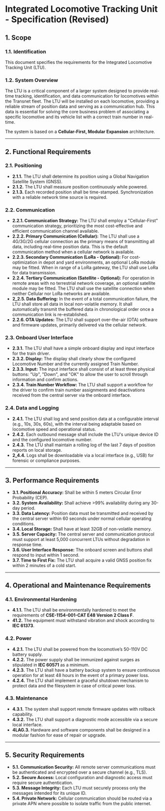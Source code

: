 # Integrated Locomotive Tracking Unit - Specification (Revised)

## 1. Scope

### 1.1. Identification
This document specifies the requirements for the Integrated Locomotive Tracking Unit (LTU).

### 1.2. System Overview
The LTU is a critical component of a larger system designed to provide real-time tracking, identification, and data communication for locomotives within the Transnet fleet. The LTU will be installed on each locomotive, providing a reliable stream of position data and serving as a communication hub. This data is essential for solving the core business problem of associating a specific locomotive and its vehicle list with a correct train number in real-time.

The system is based on a **Cellular-First, Modular Expansion** architecture.

---

## 2. Functional Requirements

### 2.1. Positioning
- **2.1.1.** The LTU shall determine its position using a Global Navigation Satellite System (GNSS).
- **2.1.2.** The LTU shall measure position continuously while powered.
- **2.1.3.** Each recorded position shall be time-stamped. Synchronization with a reliable network time source is required.

### 2.2. Communication
- **2.2.1. Communication Strategy:** The LTU shall employ a "Cellular-First" communication strategy, prioritizing the most cost-effective and efficient communication channel available.
- **2.2.2. Primary Communication (Cellular):** The LTU shall use a 4G/3G/2G cellular connection as the primary means of transmitting all data, including real-time position data. This is the default communication method when a cellular network is available.
- **2.2.3. Secondary Communication (LoRa - Optional):** For cost-optimization in depot and yard environments, an optional LoRa module may be fitted. When in range of a LoRa gateway, the LTU shall use LoRa for data transmission.
- **2.2.4. Tertiary Communication (Satellite - Optional):** For operation in remote areas with no terrestrial network coverage, an optional satellite module may be fitted. The LTU shall use the satellite connection when neither Cellular nor LoRa networks are available.
- **2_2.5. Data Buffering:** In the event of a total communication failure, the LTU shall store all data in local non-volatile memory. It shall automatically transmit the buffered data in chronological order once a communication link is re-established.
- **2.2.6. OTA Updates:** The LTU shall support over-the-air (OTA) software and firmware updates, primarily delivered via the cellular network.

### 2.3. Onboard User Interface
- **2.3.1.** The LTU shall have a simple onboard display and input interface for the train driver.
- **2.3.2. Display:** The display shall clearly show the configured Locomotive Number and the currently assigned Train Number.
- **2.3.3. Input:** The input interface shall consist of at least three physical buttons: "Up", "Down", and "OK" to allow the user to scroll through information and confirm actions.
- **2.3.4. Train Number Workflow:** The LTU shall support a workflow for the driver to confirm train number assignments and deactivations received from the central server via the onboard interface.

### 2.4. Data and Logging
- **2.4.1.** The LTU shall log and send position data at a configurable interval (e.g., 10s, 30s, 60s), with the interval being adaptable based on locomotive speed and operational status.
- **2.4.2.** Each outbound message shall include the LTU's unique device ID and the configured locomotive number.
- **2.4.3.** The LTU shall maintain a rolling log of the last 7 days of position reports on local storage.
- **2_4.4.** Logs shall be downloadable via a local interface (e.g., USB) for forensic or compliance purposes.

---

## 3. Performance Requirements
- **3.1. Positional Accuracy:** Shall be within 5 meters Circular Error Probability (CEP).
- **3.2. System Availability:** Shall achieve >99% availability during any 30-day period.
- **3.3. Data Latency:** Position data must be transmitted and received by the central server within 60 seconds under normal cellular operating conditions.
- **3.4. Local Storage:** Shall have at least 32GB of non-volatile memory.
- **3.5. Server Capacity:** The central server and communication protocol must support at least 5,000 concurrent LTUs without degradation in response time.
- **3.6. User Interface Response:** The onboard screen and buttons shall respond to input within 1 second.
- **3.7. Time to First Fix:** The LTU shall acquire a valid GNSS position fix within 2 minutes of a cold start.

---

## 4. Operational and Maintenance Requirements

### 4.1. Environmental Hardening
- **4.1.1.** The LTU shall be environmentally hardened to meet the requirements of **CSE-1154-001-CAT E48 Version 2 Class F**.
- **41.2.** The equipment must withstand vibration and shock according to **IEC 61373**.

### 4.2. Power
- **4.2.1.** The LTU shall be powered from the locomotive’s 50-110V DC battery supply.
- **4.2.2.** The power supply shall be immunized against surges as stipulated in **IEC 60571** as a minimum.
- **4.2.3.** The LTU shall have a battery backup system to ensure continuous operation for at least 48 hours in the event of a primary power loss.
- **4.2.4.** The LTU shall implement a graceful shutdown mechanism to protect data and the filesystem in case of critical power loss.

### 4.3. Maintenance
- **4.3.1.** The system shall support remote firmware updates with rollback capability.
- **4.3.2.** The LTU shall support a diagnostic mode accessible via a secure local interface.
- **4LAG.3.** Hardware and software components shall be designed in a modular fashion for ease of repair or upgrade.

---

## 5. Security Requirements
- **5.1. Communication Security:** All remote server communications must be authenticated and encrypted over a secure channel (e.g., TLS).
- **5.2. Secure Access:** Local configuration and diagnostic access must require secure authentication.
- **5.3. Message Integrity:** Each LTU must securely process only the messages intended for its unique ID.
- **5.4. Private Network:** Cellular communication should be routed via a private APN where possible to isolate traffic from the public internet.
